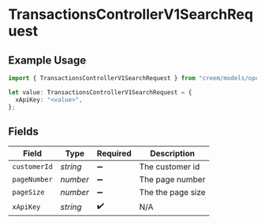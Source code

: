 # TransactionsControllerV1SearchRequest

## Example Usage

```typescript
import { TransactionsControllerV1SearchRequest } from "creem/models/operations";

let value: TransactionsControllerV1SearchRequest = {
  xApiKey: "<value>",
};
```

## Fields

| Field              | Type               | Required           | Description        |
| ------------------ | ------------------ | ------------------ | ------------------ |
| `customerId`       | *string*           | :heavy_minus_sign: | The customer id    |
| `pageNumber`       | *number*           | :heavy_minus_sign: | The page number    |
| `pageSize`         | *number*           | :heavy_minus_sign: | The the page size  |
| `xApiKey`          | *string*           | :heavy_check_mark: | N/A                |